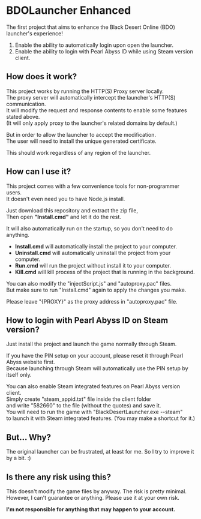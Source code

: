 
# BDOLauncher Enhanced

The first project that aims to enhance the Black Desert Online (BDO) launcher's experience!  

 1. Enable the ability to automatically login upon open the launcher.
 2. Enable the ability to login with Pearl Abyss ID while using Steam version client.

## How does it work?

This project works by running the HTTP(S) Proxy server locally.  
The proxy server will automatically intercept the launcher's HTTP(S) communication.  
It will modify the request and response contents to enable some features stated above.  
(It will only apply proxy to the launcher's related domains by default.)

But in order to allow the launcher to accept the modification.  
The user will need to install the unique generated certificate.

This should work regardless of any region of the launcher.

## How can I use it?

This project comes with a few convenience tools for non-programmer users.  
It doesn't even need you to have Node.js install.

Just download this repository and extract the zip file,  
Then open **"Install.cmd"** and let it do the rest.

It will also automatically run on the startup, so you don't need to do anything.

 - **Install.cmd** will automatically install the project to your computer.
 - **Uninstall.cmd** will automatically uninstall the project from your computer.
 - **Run.cmd** will run the project without install it to your computer.
 - **Kill.cmd** will kill process of the project that is running in the background.

You can also modify the "injectScript.js" and "autoproxy.pac" files.  
But make sure to run "Install.cmd" again to apply the changes you make.

Please leave "{PROXY}" as the proxy address in "autoproxy.pac" file.

## How to login with Pearl Abyss ID on Steam version?

Just install the project and launch the game normally through Steam.

If you have the PIN setup on your account, please reset it through Pearl Abyss website first.  
Because launching through Steam will automatically use the PIN setup by itself only.

You can also enable Steam integrated features on Pearl Abyss version client.  
Simply create "steam_appid.txt" file inside the client folder  
and write "582660" to the file (without the quotes) and save it.  
You will need to run the game with "BlackDesertLauncher.exe --steam"  
to launch it with Steam integrated features. (You may make a shortcut for it.)

## But... Why?

The original launcher can be frustrated, at least for me. So I try to improve it by a bit. :)

## Is there any risk using this?

This doesn't modify the game files by anyway. The risk is pretty minimal.  
However, I can't guarantee or anything. Please use it at your own risk.

**I'm not responsible for anything that may happen to your account.**
